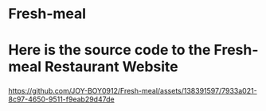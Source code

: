 # Fresh-meal
# Here is the source code to the Fresh-meal Restaurant Website
### 





https://github.com/JOY-BOY0912/Fresh-meal/assets/138391597/7933a021-8c97-4650-9511-f9eab29d47de

